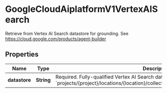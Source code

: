 

# GoogleCloudAiplatformV1VertexAISearch

Retrieve from Vertex AI Search datastore for grounding. See https://cloud.google.com/products/agent-builder

## Properties

| Name | Type | Description | Notes |
|------------ | ------------- | ------------- | -------------|
|**datastore** | **String** | Required. Fully-qualified Vertex AI Search data store resource ID. Format: &#x60;projects/{project}/locations/{location}/collections/{collection}/dataStores/{dataStore}&#x60; |  [optional] |



